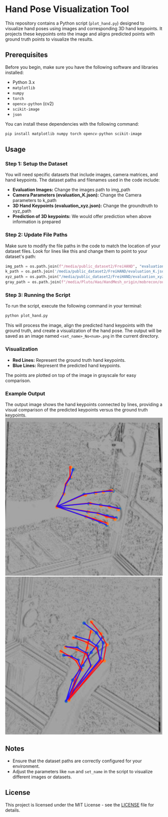 
# Hand Pose Visualization Tool

This repository contains a Python script (`plot_hand.py`) designed to visualize hand poses using images and corresponding 3D hand keypoints. It projects these keypoints onto the image and aligns predicted points with ground truth points to visualize the results.

## Prerequisites

Before you begin, make sure you have the following software and libraries installed:

- Python 3.x
- `matplotlib`
- `numpy`
- `torch`
- `opencv-python` (cv2)
- `scikit-image`
- `json`

You can install these dependencies with the following command:
```bash
pip install matplotlib numpy torch opencv-python scikit-image
```

## Usage

### Step 1: Setup the Dataset
You will need specific datasets that include images, camera matrices, and hand keypoints. The dataset paths and filenames used in the code include:
- **Evaluation Images:** Change the images path to img_path
- **Camera Parameters (evaluation_K.json):** Change the Camera parameters to k_path
- **3D Hand Keypoints (evaluation_xyz.json):** Change the groundtruth to xyz_path
- **Prediction of 3D keypoints:** 
We would offer prediction when above information is prepared  

### Step 2: Update File Paths
Make sure to modify the file paths in the code to match the location of your dataset files. Look for lines like this and change them to point to your dataset's path:
```python
img_path = os.path.join(f"/media/public_dataset2/FreiHAND", "evaluation", "gray_224", "%08d" % num + ".jpg")
k_path = os.path.join('/media/public_dataset2/FreiHAND/evaluation_K.json')
xyz_path = os.path.join("/media/public_dataset2/FreiHAND/evaluation_xyz.json")
gray_path = os.path.join(f"/media/Pluto/Hao/HandMesh_origin/mobrecon/out/MultipleDatasets/mrc_ds_{set_name}/mrc_ds_{set_name}.json")
```

### Step 3: Running the Script
To run the script, execute the following command in your terminal:
```bash
python plot_hand.py
```

This will process the image, align the predicted hand keypoints with the ground truth, and create a visualization of the hand pose. The output will be saved as an image named `<set_name>_No<num>.png` in the current directory.

### Visualization
- **Red Lines:** Represent the ground truth hand keypoints.
- **Blue Lines:** Represent the predicted hand keypoints.

The points are plotted on top of the image in grayscale for easy comparison.

### Example Output
The output image shows the hand keypoints connected by lines, providing a visual comparison of the predicted keypoints versus the ground truth keypoints.
![Hand Pose Visualization 1](Ix_224_01.png)
![Hand Pose Visualization 2](Ix_224_02.png)
## Notes
- Ensure that the dataset paths are correctly configured for your environment.
- Adjust the parameters like `num` and `set_name` in the script to visualize different images or datasets.

## License
This project is licensed under the MIT License - see the [LICENSE](LICENSE) file for details.
